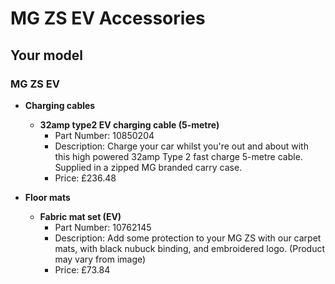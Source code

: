 # MG ZS EV Accessories

## Your model

### MG ZS EV

* **Charging cables**
    * **32amp type2 EV charging cable (5-metre)**
        * Part Number: 10850204
        * Description: Charge your car whilst you're out and about with this high powered 32amp Type 2 fast charge 5-metre cable. Supplied in a zipped MG branded carry case.
        * Price: £236.48

* **Floor mats**
    * **Fabric mat set (EV)**
        * Part Number: 10762145
        * Description: Add some protection to your MG ZS with our carpet mats, with black nubuck binding, and embroidered logo. (Product may vary from image)
        * Price: £73.84